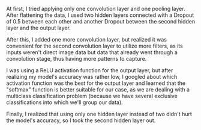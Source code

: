 At first, I tried applying only one convolution layer and one pooling layer. After flattening the data, I used two hidden layers connected with a Dropout of 0.5 between each other and another Dropout between the second hidden layer and the output layer.

After this, I added one more convolution layer, but realized it was convenient for the second convolution layer to utilize more filters, as its inputs weren't direct image data but data that already went through a convolution stage, thus having more patterns to capture.

I was using a ReLU activation function for the output layer, but after realizing my model's accuracy was rather low, I googled about which activation function was the best for the output layer and learned that the "softmax" function is better suitable for our case, as we are dealing with a multiclass classification problem (because we have several exclusive classifications into which we'll group our data).

Finally, I realized that using only one hidden layer instead of two didn't hurt the model's accuracy, so I took the second hidden layer out.
